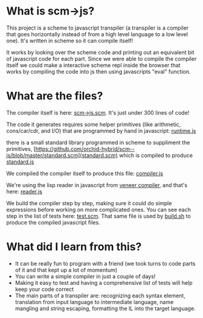 # What is scm->js?

This project is a scheme to javascript transpiler (a transpiler is a compiler that goes horizontally instead of from a high level language to a low level one). It's written in scheme so it can compile itself!

It works by looking over the scheme code and printing out an equivalent bit of javascript code for each part. Since we were able to compile the compiler itself we could make a interactive scheme repl inside the browser that works by compiling the code into js then using javascripts "eval" function.

# What are the files?

The compiler itself is here: [scm->js.scm](https://github.com/orchid-hybrid/scm--js/blob/master/scm-%3Ejs.scm). It's just under 300 lines of code!

The code it generates requires some helper primitives (like arithmetic, cons/car/cdr, and I/O) that are programmed by hand in javascript: [runtime.js](https://github.com/orchid-hybrid/scm--js/blob/master/runtime.js)

there is a small standard library programmed in scheme to suppliment the primitives, [https://github.com/orchid-hybrid/scm--js/blob/master/standard.scm](standard.scm) which is compiled to produce [standard.js](https://github.com/orchid-hybrid/scm--js/blob/master/standard.js)

We compiled the compiler itself to produce this file: [compiler.js](https://github.com/orchid-hybrid/scm--js/blob/master/compiler.js)

We're using the lisp reader in javascript from [veneer compiler](https://github.com/tca/veneer), and that's here: [reader.js](https://github.com/orchid-hybrid/scm--js/blob/master/reader.js)

We build the compiler step by step, making sure it could do simple expressions before working on more complicated ones. You can see each step in the list of tests here: [test.scm](https://github.com/orchid-hybrid/scm--js/blob/master/test.scm). That same file is used by [build.sh](https://github.com/orchid-hybrid/scm--js/blob/master/build.sh) to produce the compiled javascript files.

# What did I learn from this?

* It can be really fun to program with a friend (we took turns to code parts of it and that kept up a lot of momentum)
* You can write a simple compiler in just a couple of days!
* Making it easy to test and having a comprehensive list of tests will help keep your code correct
* The main parts of a transpiler are: recognizing each syntax element, translation from input language to intermediate language, name mangling and string escaping, formatting the IL into the target language.
